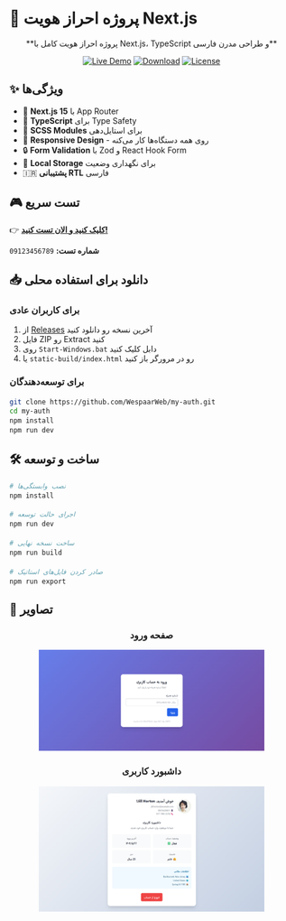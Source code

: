 # 🔐 پروژه احراز هویت Next.js

<div align="center">
**پروژه احراز هویت کامل با Next.js، TypeScript و طراحی مدرن فارسی**

[![Live Demo](https://img.shields.io/badge/🌐_Live_Demo-Visit-blue?style=for-the-badge)](https://wespaarweb.github.io/my-auth/)
[![Download](https://img.shields.io/badge/📥_Download-Latest-green?style=for-the-badge)](https://github.com/wespaarweb/my-auth-app/releases/latest)
[![License](https://img.shields.io/badge/License-MIT-yellow?style=for-the-badge)](LICENSE)

</div>

## ✨ ویژگی‌ها

- 🚀 **Next.js 15** با App Router
- 💎 **TypeScript** برای Type Safety
- 🎨 **SCSS Modules** برای استایل‌دهی
- 📱 **Responsive Design** - روی همه دستگاه‌ها کار می‌کنه
- 🔒 **Form Validation** با Zod و React Hook Form
- 💾 **Local Storage** برای نگهداری وضعیت
- 🇮🇷 **پشتیبانی RTL** فارسی

## 🎮 تست سریع

👉 **[کلیک کنید و الان تست کنید!](https://wespaarweb.github.io/my-auth/)**

**شماره تست:** `09123456789`

## 📥 دانلود برای استفاده محلی

### برای کاربران عادی

1. از [Releases](https://github.com/WespaarWeb/my-auth/releases/latest) آخرین نسخه رو دانلود کنید
2. فایل ZIP رو Extract کنید
3. روی `Start-Windows.bat` دابل کلیک کنید
4. یا `static-build/index.html` رو در مرورگر باز کنید

### برای توسعه‌دهندگان

```bash
git clone https://github.com/WespaarWeb/my-auth.git
cd my-auth
npm install
npm run dev
```

## 🛠️ ساخت و توسعه

```bash
# نصب وابستگی‌ها
npm install

# اجرای حالت توسعه
npm run dev

# ساخت نسخه نهایی
npm run build

# صادر کردن فایل‌های استاتیک
npm run export
```

## 📱 تصاویر

<div align="center">

### صفحه ورود

<img src="screenshots/login.png" width="400" alt="Login Page">

### داشبورد کاربری

<img src="screenshots/dashboard.png" width="400" alt="Dashboard">

</div>
